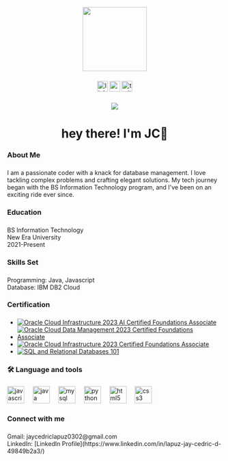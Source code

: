 <div align="center">
  <img height="150" src="https://camo.githubusercontent.com/62da68eb62b1e5f175f7d1f0191dd89a653d7908feb22d37d4a0ab07365d6791/68747470733a2f2f6d656469612e67697068792e636f6d2f6d656469612f4d3967624264396e6244724f5475314d71782f67697068792e676966"  />
</div>

###

<div align="center">
  <img src="https://img.shields.io/static/v1?message=LinkedIn&logo=linkedin&label=&color=0077B5&logoColor=white&labelColor=&style=for-the-badge" height="25" alt="linkedin logo"  />
  <img src="https://img.shields.io/static/v1?message=Youtube&logo=youtube&label=&color=FF0000&logoColor=white&labelColor=&style=for-the-badge" height="25" alt="youtube logo"  />
  <img src="https://img.shields.io/static/v1?message=Twitter&logo=twitter&label=&color=1DA1F2&logoColor=white&labelColor=&style=for-the-badge" height="25" alt="twitter logo"  />
</div>

###

<div align="center">
  <img src="https://visitor-badge.laobi.icu/badge?page_id=J4yLapuz.J4yLapuz&"  />
</div>

###

<h1 align="center">hey there! I'm JC👋</h1>

###

<h3 align="left">About Me</h3>

###

<p align="left">I am a passionate coder with a knack for database management. I love tackling complex problems and crafting elegant solutions. My tech journey began with the BS Information Technology program, and I've been on an exciting ride ever since.</p>

###

<h3 align="left">Education</h3>

###

<p align="left">BS Information Technology<br>New Era University<br> 2021-Present</p>

###

<h3 align="left">Skills Set</h3>

###

<p align="left">Programming: Java, Javascript<br>Database: IBM DB2 Cloud</p>

###

<h3 align="left">Certification</h3>

###

- [![Oracle Cloud Infrastructure 2023 AI Certified Foundations Associate](https://example.com/oracle_ai_certification_logo.png)](https://catalog-education.oracle.com/pls/certview/sharebadge?id=BC113F88BC25717018537B2F210884DBB1880E3FDDE4602BEE60EDD2033D319D&fbclid=IwAR0t8WRepbgsycp-IVyV2k_m7hOnDF4ONQTNi1SN1MxPYxNUeh_3U5ruQYw)
- [![Oracle Cloud Data Management 2023 Certified Foundations Associate](https://example.com/oracle_data_management_certification_logo.png)](https://catalog-education.oracle.com/pls/certview/sharebadge?id=A97C867BEC9452E7576082A3E09CE59041E3F1607C324533C5141ECFACC801D2&fbclid=IwAR3_vEnV_KSwcTZaW1YDgHAURP7PU18uIDWZ4fvXBdE-_9XRYA83-hhaIC0)
- [![Oracle Cloud Infrastructure 2023 Certified Foundations Associate](https://example.com/oracle_infrastructure_certification_logo.png)](https://catalog-education.oracle.com/pls/certview/sharebadge?id=12D90C6B91C07C52522B66F5F0F9FF77BF65473A1ADD7E7DD35FBAF895BE5C8B&fbclid=IwAR2anPKpsJR9T1RVA6WjReHgw--UbBw46ZeR_gtRyBrGL0jXjOesQLuvetA)
- [![SQL and Relational Databases 101](https://example.com/sql_certification_logo.png)](https://courses.cognitiveclass.ai/certificates/6b94b44499424ca386e18fc2e71256a4)


###

<h3 align="left">🛠 Language and tools</h3>

###

<div align="left">
  <img src="https://cdn.jsdelivr.net/gh/devicons/devicon/icons/javascript/javascript-original.svg" height="40" alt="javascript logo"  />
  <img width="12" />
  <img src="https://cdn.jsdelivr.net/gh/devicons/devicon/icons/java/java-original.svg" height="40" alt="java logo"  />
  <img width="12" />
  <img src="https://cdn.jsdelivr.net/gh/devicons/devicon/icons/mysql/mysql-original.svg" height="40" alt="mysql logo"  />
  <img width="12" />
  <img src="https://cdn.jsdelivr.net/gh/devicons/devicon/icons/python/python-original.svg" height="40" alt="python logo"  />
  <img width="12" />
  <img src="https://cdn.jsdelivr.net/gh/devicons/devicon/icons/html5/html5-original.svg" height="40" alt="html5 logo"  />
  <img width="12" />
  <img src="https://cdn.jsdelivr.net/gh/devicons/devicon/icons/css3/css3-original.svg" height="40" alt="css3 logo"  />
</div>

###

<h3 align="left">Connect with me</h3>

###

<p align="left">Gmail: jaycedriclapuz0302@gmail.com<br> LinkedIn: [LinkedIn Profile](https://www.linkedin.com/in/lapuz-jay-cedric-d-49849b2a3/)</p>



